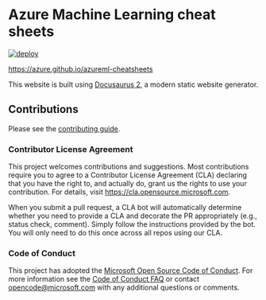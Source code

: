 # Azure Machine Learning cheat sheets

[![deploy](https://github.com/Azure/azureml-cheatsheets/workflows/deploy/badge.svg)](https://github.com/azure/azureml-cheatsheets/actions?query=workflow%3Adeploy)

https://azure.github.io/azureml-cheatsheets

This website is built using [Docusaurus 2](https://v2.docusaurus.io/), a modern static website generator.

##  Contributions

Please see the [contributing guide](https://azure.github.io/azureml-cheatsheets/docs/misc/contributing).

### Contributor License Agreement

This project welcomes contributions and suggestions.  Most contributions require you to agree to a
Contributor License Agreement (CLA) declaring that you have the right to, and actually do, grant us
the rights to use your contribution. For details, visit https://cla.opensource.microsoft.com.

When you submit a pull request, a CLA bot will automatically determine whether you need to provide
a CLA and decorate the PR appropriately (e.g., status check, comment). Simply follow the instructions
provided by the bot. You will only need to do this once across all repos using our CLA.

### Code of Conduct

This project has adopted the [Microsoft Open Source Code of Conduct](https://opensource.microsoft.com/codeofconduct/).
For more information see the [Code of Conduct FAQ](https://opensource.microsoft.com/codeofconduct/faq/) or
contact [opencode@microsoft.com](mailto:opencode@microsoft.com) with any additional questions or comments.
